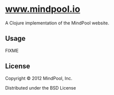 # www.mindpool.io

A Clojure implementation of the MindPool website.

## Usage

FIXME

## License

Copyright © 2012 MindPool, Inc.

Distributed under the BSD License
